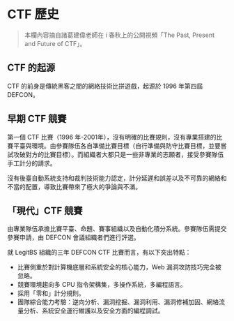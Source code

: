 # CTF 歷史

> 本欄內容摘自諸葛建偉老師在 i 春秋上的公開視頻「The Past, Present and Future of CTF」。

## CTF 的起源

CTF 的前身是傳統黑客之間的網絡技術比拼遊戲，起源於 1996 年第四屆 DEFCON。

## 早期 CTF 競賽

第一個 CTF 比賽（1996 年-2001年），沒有明確的比賽規則，沒有專業搭建的比賽平臺與環境。由參賽隊伍各自準備比賽目標（自行準備與防守比賽目標，並要嘗試攻破對方的比賽目標）。而組織者大都只是一些非專業的志願者，接受參賽隊伍手工計分的請求。

沒有後臺自動系統支持和裁判技術能力認定，計分延遲和誤差以及不可靠的網絡和不當的配置，導致比賽帶來了極大的爭論與不滿。

## 「現代」CTF 競賽

由專業隊伍承擔比賽平臺、命題、賽事組織以及自動化積分系統。參賽隊伍需提交參賽申請，由 DEFCON 會議組織者們進行評選。

就 LegitBS 組織的三年 DEFCON CTF 比賽而言，有以下突出特點：

-   比賽側重於對計算機底層和系統安全的核心能力，Web 漏洞攻防技巧完全被忽略。
-   競賽環境趨向多 CPU 指令架構集，多操作系統，多編程語言。
-   採用「零和」計分規則。
-   團隊綜合能力考驗：逆向分析、漏洞挖掘、漏洞利用、漏洞修補加固、網絡流量分析、系統安全運行維護以及安全方面的編程調試。
